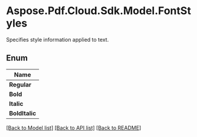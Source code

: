 # Aspose.Pdf.Cloud.Sdk.Model.FontStyles
Specifies style information applied to text.

## Enum

| Name |
|------------|
|**Regular**| 
|**Bold**| 
|**Italic**| 
|**BoldItalic**| 


[[Back to Model list]](../README.md#documentation-for-models) [[Back to API list]](../README.md#documentation-for-api-endpoints) [[Back to README]](../README.md)

